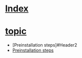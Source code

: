 # [Index](index.md)
# [topic](Topic.md)
- [Preinstallation steps]#Header2
- [Preinstallation steps](#Preinstallsteps)
